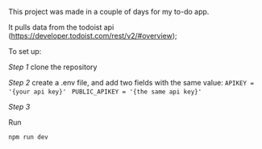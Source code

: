 This project was made in a couple of days for my to-do app.

It pulls data from the todoist api (https://developer.todoist.com/rest/v2/#overview);

To set up:

*Step 1*
clone the repository

*Step 2*
create a .env file, and add two fields with the same value: 
```APIKEY = '{your api key}' ```
```PUBLIC_APIKEY = '{the same api key}'```

*Step 3*

Run 
```bash 
npm run dev